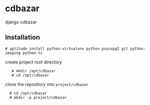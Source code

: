 cdbazar
=======

django cdbazar


Installation
------------

	# aptitude install python-virtualenv python-psycopg2 git python-imaging python-tz


create project root directory

       # mkdir /opt/cdbazar
       # cd /opt/cdbazar

clone the repository into `project/cdbazar`

      # cd /opt/cdbazar
      # mkdir -p project/cdbazar

